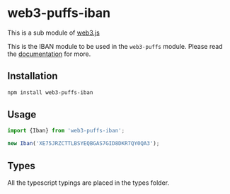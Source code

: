 # web3-puffs-iban

This is a sub module of [web3.js][repo]

This is the IBAN module to be used in the `web3-puffs` module.
Please read the [documentation][docs] for more.

## Installation

```bash
npm install web3-puffs-iban
```

## Usage

```js
import {Iban} from 'web3-puffs-iban';

new Iban('XE75JRZCTTLBSYEQBGAS7GID8DKR7QY0QA3');
```

## Types 

All the typescript typings are placed in the types folder. 

[docs]: http://web3js.readthedocs.io/en/1.0/
[repo]: https://github.com/puffscoin/web3.js



